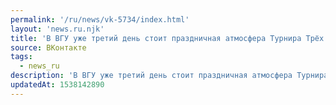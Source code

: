 ```yaml
---
permalink: '/ru/news/vk-5734/index.html'
layout: 'news.ru.njk'
title: 'В ВГУ уже третий день стоит праздничная атмосфера Турнира Трёх Наук. Если ещё не прониклись пра…'
source: ВКонтакте
tags:
  - news_ru
description: 'В ВГУ уже третий день стоит праздничная атмосфера Турнира Трёх Наук. Если ещё не прониклись пра…'
updatedAt: 1538142890
---
```

